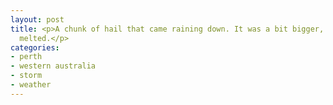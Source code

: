 ```yaml
---
layout: post
title: <p>A chunk of hail that came raining down. It was a bit bigger, some has already
  melted.</p>
categories:
- perth
- western australia
- storm
- weather
---
```

